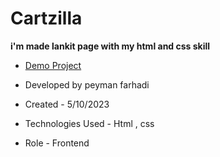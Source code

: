 # Cartzilla

**i'm made lankit page with my html and css skill**

- [Demo Project](https://setpmn.github.io/Cartzilla/)

- Developed by peyman farhadi

- Created - 5/10/2023

- Technologies Used - Html , css

- Role - Frontend
